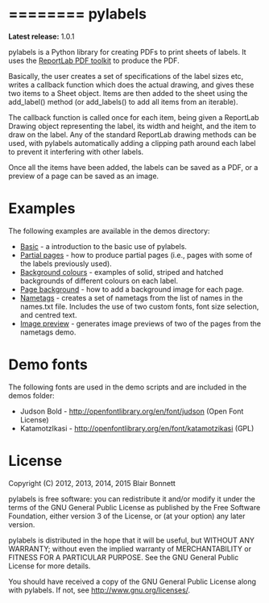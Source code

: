 ========
pylabels
========

**Latest release:** 1.0.1

pylabels is a Python library for creating PDFs to print sheets of labels. It
uses the [ReportLab PDF toolkit][1] to produce the PDF.

Basically, the user creates a set of specifications of the label sizes etc,
writes a callback function which does the actual drawing, and gives these two
items to a Sheet object. Items are then added to the sheet using the
add_label() method (or add_labels() to add all items from an iterable).

The callback function is called once for each item, being given a ReportLab
Drawing object representing the label, its width and height, and the item to
draw on the label. Any of the standard ReportLab drawing methods can be used,
with pylabels automatically adding a clipping path around each label to prevent
it interfering with other labels.

Once all the items have been added, the labels can be saved as a PDF, or a
preview of a page can be saved as an image.

[1]: http://www.reportlab.com/opensource/

Examples
========

The following examples are available in the demos directory:

* [Basic](demos/basic.py) - a introduction to the basic use of pylabels.
* [Partial pages](demos/partial_page.py) - how to produce partial pages (i.e.,
  pages with some of the labels previously used).
* [Background colours](demos/background_colours.py) - examples of solid,
  striped and hatched backgrounds of different colours on each label.
* [Page background](demos/page_background.py) - how to add a background
  image for each page.
* [Nametags](demos/nametags.py) - creates a set of nametags from the list of
  names in the names.txt file. Includes the use of two custom fonts, font size
  selection, and centred text.
* [Image preview](demos/preview.py) - generates image previews of two of the
  pages from the nametags demo.

Demo fonts
==========

The following fonts are used in the demo scripts and are included in the demos
folder:

* Judson Bold - http://openfontlibrary.org/en/font/judson (Open Font License)
* KatamotzIkasi - http://openfontlibrary.org/en/font/katamotzikasi (GPL)

License
=======

Copyright (C) 2012, 2013, 2014, 2015 Blair Bonnett

pylabels is free software: you can redistribute it and/or modify it under the
terms of the GNU General Public License as published by the Free Software
Foundation, either version 3 of the License, or (at your option) any later
version.

pylabels is distributed in the hope that it will be useful, but WITHOUT ANY
WARRANTY; without even the implied warranty of MERCHANTABILITY or FITNESS FOR A
PARTICULAR PURPOSE.  See the GNU General Public License for more details.

You should have received a copy of the GNU General Public License along with
pylabels.  If not, see <http://www.gnu.org/licenses/>.
